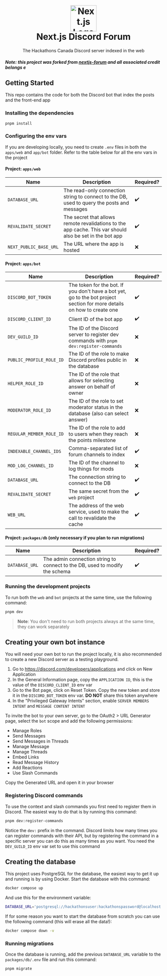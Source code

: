 <h1 align="center">
  <img src="https://camo.githubusercontent.com/f21f1fa29dfe5e1d0772b0efe2f43eca2f6dc14f2fede8d9cbef4a3a8210c91d/68747470733a2f2f6173736574732e76657263656c2e636f6d2f696d6167652f75706c6f61642f76313636323133303535392f6e6578746a732f49636f6e5f6c696768745f6261636b67726f756e642e706e67" alt="Next.js Logo" width="84">
  <br>
  Next.js Discord Forum
</h1>

<p align="center">The Hackathons Canada Discord server indexed in the web</p>

##### Note: this project was forked from [nextjs-forum](https://github.com/rafaelalmeidatk/nextjs-forum) and all associated credit belongs e

## Getting Started

This repo contains the code for both the Discord bot that index the posts and the front-end app

### Installing the dependencies

```sh
pnpm install
```

### Configuring the env vars

If you are developing locally, you need to create `.env` files in both the `apps/web` and `app/bot` folder. Refer to the table below for all the env vars in the project

#### Project: `apps/web`

| Name                   | Description                                                                                              | Required? |
|------------------------|----------------------------------------------------------------------------------------------------------|-----------|
| `DATABASE_URL`         | The read-only connection string to connect to the DB, used to query the posts and messages               | ✔️        |
| `REVALIDATE_SECRET`    | The secret that allows remote revalidations to the app cache. This var should also be set in the bot app | ✔️        |
| `NEXT_PUBLIC_BASE_URL` | The URL where the app is hosted                                                                          | ❌         |

#### Project: `apps/bot`

| Name                     | Description                                                                                                             | Required? |
|--------------------------|-------------------------------------------------------------------------------------------------------------------------|-----------|
| `DISCORD_BOT_TOKEN`      | The token for the bot. If you don't have a bot yet, go to the bot project section for more details on how to create one | ✔️        |
| `DISCORD_CLIENT_ID`      | Client ID of the bot app                                                                                                | ✔️        |
| `DEV_GUILD_ID`           | The ID of the Discord server to register dev commands with `pnpm dev:register-commands`                                 | ❌         |
| `PUBLIC_PROFILE_ROLE_ID` | The ID of the role to make Discord profiles public in the database                                                      | ❌         |
| `HELPER_ROLE_ID`         | The ID of the role that allows for selecting answer on behalf of owner                                                  | ❌         |
| `MODERATOR_ROLE_ID`      | The ID of the role to set moderator status in the database (also can select answer)                                     | ❌         |
| `REGULAR_MEMBER_ROLE_ID` | The ID of the role to add to users when they reach the points milestone                                                 | ❌         |
| `INDEXABLE_CHANNEL_IDS`  | Comma-separated list of forum channels to index                                                                         | ✔️        |
| `MOD_LOG_CHANNEL_ID`     | The ID of the channel to log things for mods                                                                            | ❌         |
| `DATABASE_URL`           | The connection string to connect to the DB                                                                              | ✔️        |
| `REVALIDATE_SECRET`      | The same secret from the `web` project                                                                                  | ✔️        |
| `WEB_URL`                | The address of the web service, used to make the call to revalidate the cache                                           | ✔️        |

#### Project: `packages/db` (only necessary if you plan to run migrations)

| Name           | Description                                                                 | Required? |
|----------------|-----------------------------------------------------------------------------|-----------|
| `DATABASE_URL` | The admin connection string to connect to the DB, used to modify the schema | ✔️        |

### Running the development projects

To run both the `web` and `bot` projects at the same time, use the following command:

```sh
pnpm dev
```

> **Note**: You don't need to run both projects always at the same time, they can work separately

## Creating your own bot instance

You will need your own bot to run the project locally, it is also recommended to create a new Discord server as a testing playground.

1. Go to https://discord.com/developers/applications and click on New Application
2. In the General Information page, copy the `APPLICATION ID`, this is the value of the `DISCORD_CLIENT_ID` env var
3. Go to the Bot page, click on Reset Token. Copy the new token and store it in the `DISCORD_BOT_TOKEN` env var. **DO NOT** share this token anywhere
4. In the "Privileged Gateway Intents" section, enable `SERVER MEMBERS INTENT` and `MESSAGE CONTENT INTENT`

To invite the bot to your own server, go to the OAuth2 > URL Generator page, select the `bot` scope and add the following permissions:

- Manage Roles
- Send Messages
- Send Messages in Threads
- Manage Message
- Manage Threads
- Embed Links
- Read Message History
- Add Reactions
- Use Slash Commands

Copy the Generated URL and open it in your browser

### Registering Discord commands

To use the context and slash commands you first need to register them in Discord. The easiest way to do that is by running this command:

```sh
pnpm dev:register-commands
```

Notice the `dev:` prefix in the command. Discord limits how many times you can register commands with their API, but by registering the command in a specific server you can do this as many times as you want. You need the `DEV_GUILD_ID` env var set to use this command

## Creating the database

This project uses PostgreSQL for the database, the easiest way to get it up and running is by using Docker. Start the database with this command:

```sh
docker compose up
```

And use this for the environment variable:

```sh
DATABASE_URL='postgresql://hackathonsuser:hackathonspassword@localhost:5432/hackathonsforum'
```

If for some reason you want to start the database from scratch you can use the following command (this will erase all the data!):

```sh
docker compose down -v
```

### Running migrations

Once the database is running, add the previous `DATABASE_URL` variable to the `packages/db/.env` file and run this command:

```sh
pnpm migrate
```
